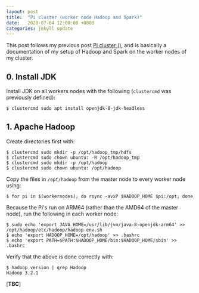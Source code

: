 ```yaml
---
layout: post
title:  "Pi cluster (worker node Hadoop and Spark)"
date:   2020-07-04 12:00:00 +0800
categories: jekyll update
---
```


This post follows my previous post [Pi cluster ()](), and is basically a documentation of my setup of Hadoop and Spark on the worker nodes of my cluster.

## 0. Install JDK

Install JDK on all workers nodes with the following (`clustercmd` was previously defined):

```bash
$ clustercmd sudo apt install openjdk-8-jdk-headless
```

## 1. Apache Hadoop

Create  directories first with:

```
$ clustercmd sudo mkdir -p /opt/hadoop_tmp/hdfs
$ clustercmd sudo chown ubuntu: -R /opt/hadoop_tmp
$ clustercmd sudo mkdir -p /opt/hadoop
$ clustercmd sudo chown ubuntu: /opt/hadoop
```

Copy the files in `/opt/hadoop` from the master node to every worker node using:

```
$ for pi in $(workernodes); do rsync -avxP $HADOOP_HOME $pi:/opt; done
```

Because the Pi's run on ARM64 (rather than the AMD64 of the master node), run the following in each worker node:

```
$ sudo echo 'export JAVA_HOME=/usr/lib/jvm/java-8-openjdk-arm64' >> /opt/hadoop/etc/hadoop/hadoop-env.sh
$ echo 'export HADOOP_HOME=/opt/hadoop' >> .bashrc
$ echo 'export PATH=$PATH:$HADOOP_HOME/bin:$HADOOP_HOME/sbin' >> .bashrc
```

Verify that the above is done correctly with:

```
$ hadoop version | grep Hadoop
Hadoop 3.2.1
```

[**TBC**]

